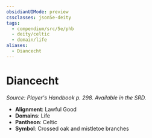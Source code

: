 ```yaml
---
obsidianUIMode: preview
cssclasses: json5e-deity
tags:
  - compendium/src/5e/phb
  - deity/celtic
  - domain/life
aliases:
  - Diancecht
---
```

# Diancecht
*Source: Player's Handbook p. 298. Available in the SRD.* 

- **Alignment**: Lawful Good
- **Domains**: Life
- **Pantheon**: Celtic
- **Symbol**: Crossed oak and mistletoe branches
